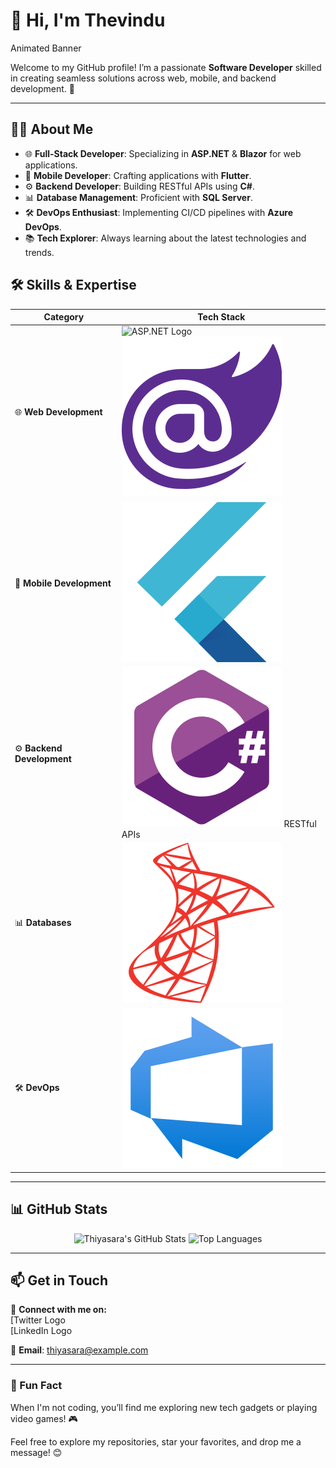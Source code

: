 

# 👋 Hi, I'm **Thevindu**  
Animated Banner  

Welcome to my GitHub profile! I’m a passionate **Software Developer** skilled in creating seamless solutions across web, mobile, and backend development. 🚀  

---

## 🧑‍💻 **About Me**  

- 🌐 **Full-Stack Developer**: Specializing in **ASP.NET** & **Blazor** for web applications.  
- 📱 **Mobile Developer**: Crafting applications with **Flutter**.  
- ⚙️ **Backend Developer**: Building RESTful APIs using **C#**.  
- 📊 **Database Management**: Proficient with **SQL Server**.  
- 🛠️ **DevOps Enthusiast**: Implementing CI/CD pipelines with **Azure DevOps**.  
- 📚 **Tech Explorer**: Always learning about the latest technologies and trends.  

## 🛠️ **Skills & Expertise**  

| **Category**              | **Tech Stack**                                                                                                      |  
|---------------------------|---------------------------------------------------------------------------------------------------------------------|  
| 🌐 **Web Development**     | ![ASP.NET Logo](https://www.google.com/url?sa=i&url=https%3A%2F%2Fen.m.wikipedia.org%2Fwiki%2FFile%3AMicrosoft_.NET_logo.svg&psig=AOvVaw3KDcn3u1LXq0_jpmMFmvrV&ust=1733728963264000&source=images&cd=vfe&opi=89978449&ved=0CBQQjRxqFwoTCPi9sOvRl4oDFQAAAAAdAAAAABAE) ![Blazor Logo](https://raw.githubusercontent.com/devicons/devicon/master/icons/blazor/blazor-original.svg) |  
| 📱 **Mobile Development**  | ![Flutter Logo](https://raw.githubusercontent.com/devicons/devicon/master/icons/flutter/flutter-original.svg)                                                |  
| ⚙️ **Backend Development** | ![C# Logo](https://raw.githubusercontent.com/devicons/devicon/master/icons/csharp/csharp-original.svg) RESTful APIs                                   |  
| 📊 **Databases**           | ![SQL Server Logo](https://raw.githubusercontent.com/devicons/devicon/master/icons/microsoftsqlserver/microsoftsqlserver-plain.svg)                               |  
| 🛠️ **DevOps**              | ![Azure DevOps Logo](https://raw.githubusercontent.com/devicons/devicon/master/icons/azuredevops/azuredevops-original.svg)                                      |  

---

## 📊 **GitHub Stats**  

<div align="center">  
  <img src="https://github-readme-stats.vercel.app/api?username=Thiyasara-github&show_icons=true&theme=radical" alt="Thiyasara's GitHub Stats" width="400" height="200" />  
  <img src="https://github-readme-stats.vercel.app/api/top-langs/?username=Thiyasara-github&layout=compact&theme=radical" alt="Top Languages" width="400" height="200" />  
</div>  

---

## 📫 **Get in Touch**  

🔗 **Connect with me on:**  
[Twitter Logo  
[LinkedIn Logo  

💌 **Email**: [thiyasara@example.com](mailto:thiyasara@example.com)  

---

### 🎯 Fun Fact  
When I'm not coding, you’ll find me exploring new tech gadgets or playing video games! 🎮  

Feel free to explore my repositories, star your favorites, and drop me a message! 😊  

